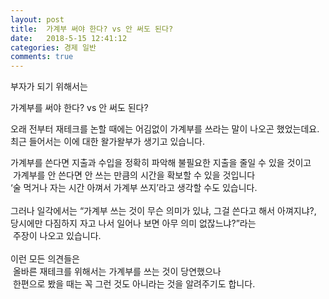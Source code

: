 ```yaml
---
layout: post
title:  가계부 써야 한다? vs 안 써도 된다?
date:   2018-5-15 12:41:12
categories: 경제 일반
comments: true
---
```



<p>부자가 되기 위해서는</p>
<p>가계부를 써야 한다? vs 안 써도 된다?</p>
<p>오래 전부터 재테크를 논할 때에는 어김없이 가계부를 쓰라는 말이 나오곤 했었는데요.<br>최근 들어서는 이에 대한 왈가왈부가 생기고 있습니다.</p>
<p>가계부를 쓴다면 지출과 수입을 정확히 파악해 불필요한 지출을 줄일 수 있을 것이고<br>&nbsp;가계부를 안 쓴다면 안 쓰는 만큼의 시간을 확보할 수 있을 것입니다<br>‘술 먹거나 자는 시간 아껴서 가계부 쓰지’라고 생각할 수도 있습니다.<br>&nbsp; <br>그러나 일각에서는 “가계부 쓰는 것이 무슨 의미가 있냐, 그걸 쓴다고 해서 아껴지냐?,<br>당시에만 다짐하지 자고 나서 일어나 보면 아무 의미 없잖느냐?”라는<br>&nbsp;주장이 나오고 있습니다.<br>&nbsp; <br>이런 모든 의견들은<br>&nbsp;올바른 재테크를 위해서는 가계부를 쓰는 것이 당연했으나<br>&nbsp;한편으로 봤을 때는 꼭 그런 것도 아니라는 것을 알려주기도 합니다.<br><br></p>
